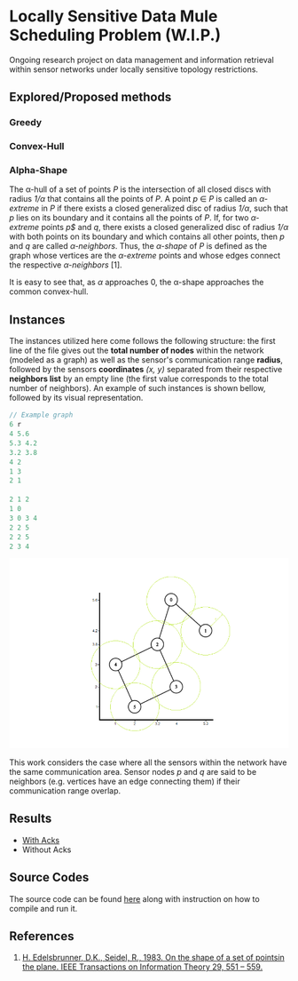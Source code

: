 # Locally Sensitive Data Mule Scheduling Problem (W.I.P.)

Ongoing research project on data management and information retrieval within sensor networks under locally sensitive topology restrictions.

## Explored/Proposed methods

### Greedy
### Convex-Hull
### Alpha-Shape

The <span>&#x3B1;</span>-hull of a set of points *P* is the intersection of all closed discs with radius *1/<span>&#x3B1;</span>* that contains all the points of *P*. A point *p* &isin; *P* is called an *<span>&#x3B1;</span>-extreme* in *P* if there exists a closed generalized disc of radius *1/<span>&#x3B1;</span>*, such that *p* lies on its boundary and it contains all the points of *P*. If, for two *<span>&#x3B1;</span>-extreme* points *p$* and *q*, there exists a closed generalized disc of radius *1/<span>&#x3B1;</span>* with both points on its boundary and which contains all other points, then *p* and *q* are called *<span>&#x3B1;</span>-neighbors*. Thus, the *<span>&#x3B1;</span>-shape* of *P* is defined as the graph whose vertices are the *<span>&#x3B1;</span>-extreme* points and whose edges connect the respective *<span>&#x3B1;</span>-neighbors* [1].

It is easy to see that, as *<span>&#x3B1;</span>* approaches 0, the <span>&#x3B1;</span>-shape approaches the common convex-hull.

## Instances

The instances utilized here come follows the following structure: the first line of the file gives out the **total number of nodes** within the network (modeled as a graph) as well as the sensor's communication range **radius**, followed by the sensors **coordinates** *(x, y)* separated from their respective **neighbors list** by an empty line (the first value corresponds to the total number of neighbors). An example of such instances is shown bellow, followed by its visual representation.

```cpp
// Example graph
6 r
4 5.6
5.3 4.2
3.2 3.8
4 2
1 3
2 1

2 1 2
1 0
3 0 3 4
2 2 5
2 2 5
2 3 4
```
![](https://github.com/Willian-Girao/locally_sensitive_dmsp/blob/master/misc/plots/graph_example.png)

This work considers the case where all the sensors within the network have the same communication area. Sensor nodes *p* and *q* are said to be neighbors (e.g. vertices have an edge connecting them) if their communication range overlap.

## Results

- [With Acks](https://github.com/Willian-Girao/locally_sensitive_dmsp/tree/master/sensitive_dmsp_solver/results/README.md)
- Without Acks

## Source Codes

The source code can be found [here](https://github.com/Willian-Girao/locally_sensitive_dmsp/blob/master/sensitive_dmsp_solver/README.md) along with instruction on how to compile and run it.

## References

1. [H. Edelsbrunner, D.K., Seidel, R., 1983. On the shape of a set of pointsin the plane. IEEE Transactions on      Information Theory 29, 551 – 559.](https://www.semanticscholar.org/paper/The-Shape-of-a-Set-of-Points-in-the-Plane-Edelsbrunner-Kirkpatrick/73942f26c21dbf6e572b31dcd070d357fc91b356)
